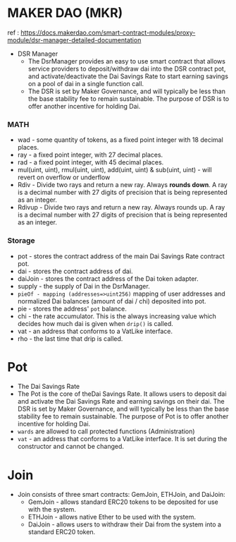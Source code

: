 # MAKER DAO (MKR)
ref : https://docs.makerdao.com/smart-contract-modules/proxy-module/dsr-manager-detailed-documentation
- DSR Manager
    - The DsrManager provides an easy to use smart contract that allows service providers to deposit/withdraw dai into the DSR contract pot, and activate/deactivate the Dai Savings Rate to start earning savings on a pool of dai in a single function call. 
    - The DSR is set by Maker Governance, and will typically be less than the base stability fee to remain sustainable. The purpose of DSR is to offer another incentive for holding Dai.
  
### MATH  

- wad - some quantity of tokens, as a fixed point integer with 18 decimal places.
- ray - a fixed point integer, with 27 decimal places.
- rad - a fixed point integer, with 45 decimal places.
- mul(uint, uint), rmul(uint, uint), add(uint, uint) & sub(uint, uint) - will revert on overflow or underflow
- Rdiv - Divide two rays and return a new ray. Always **rounds down**. A ray is a decimal number with 27 digits of precision that is being represented as an integer.
- Rdivup - Divide two rays and return a new ray. Always rounds up. A ray is a decimal number with 27 digits of precision that is being represented as an integer.

### Storage
- pot - stores the contract address of the main Dai Savings Rate contract pot.
- dai - stores the contract address of dai.
- daiJoin - stores the contract address of the Dai token adapter.
- supply - the supply of Dai in the DsrManager.
- `pieOf - mapping (addresses=>uint256)` mapping of user addresses and normalized Dai balances (amount of dai / chi) deposited into pot.
- pie - stores the address' `pot` balance.
- chi - the rate accumulator. This is the always increasing value which decides how much dai is given when `drip()` is called.
- vat - an address that conforms to a VatLike interface.
- rho - the last time that drip is called.

# Pot
- The Dai Savings Rate
- The Pot is the core of theDai Savings Rate. It allows users to deposit dai and activate the Dai Savings Rate and earning savings on their dai. The DSR is set by Maker Governance, and will typically be less than the base stability fee to remain sustainable. The purpose of Pot is to offer another incentive for holding Dai.
- `wards` are allowed to call protected functions (Administration)
- `vat` - an address that conforms to a VatLike interface. It is set during the constructor and cannot be changed.

# Join
- Join consists of three smart contracts: GemJoin, ETHJoin, and DaiJoin: 
    - GemJoin - allows standard ERC20 tokens to be deposited for use with the system.
    - ETHJoin - allows native Ether to be used with the system. 
    - DaiJoin - allows users to withdraw their Dai from the system into a standard ERC20 token.